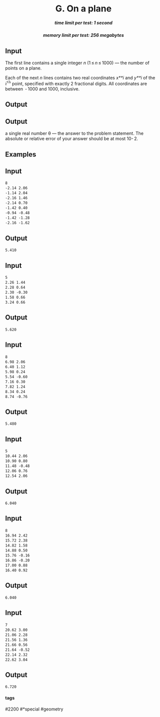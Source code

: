 <h1 style='text-align: center;'> G. On a plane</h1>

<h5 style='text-align: center;'>time limit per test: 1 second</h5>
<h5 style='text-align: center;'>memory limit per test: 256 megabytes</h5>

## Input

The first line contains a single integer *n* (1 ≤ *n* ≤ 1000) — the number of points on a plane.

Each of the next *n* lines contains two real coordinates *x**i* and *y**i* of the ![](images/1cec35c264f0a3aa9a2ce516deca3726f56c1544.png) point, specified with exactly 2 fractional digits. All coordinates are between  - 1000 and 1000, inclusive.

## Output

## Output

 a single real number θ — the answer to the problem statement. The absolute or relative error of your answer should be at most 10- 2.

## Examples

## Input


```
8  
-2.14 2.06  
-1.14 2.04  
-2.16 1.46  
-2.14 0.70  
-1.42 0.40  
-0.94 -0.48  
-1.42 -1.28  
-2.16 -1.62  

```
## Output


```
5.410  

```
## Input


```
5  
2.26 1.44  
2.28 0.64  
2.30 -0.30  
1.58 0.66  
3.24 0.66  

```
## Output


```
5.620  

```
## Input


```
8  
6.98 2.06  
6.40 1.12  
5.98 0.24  
5.54 -0.60  
7.16 0.30  
7.82 1.24  
8.34 0.24  
8.74 -0.76  

```
## Output


```
5.480  

```
## Input


```
5  
10.44 2.06  
10.90 0.80  
11.48 -0.48  
12.06 0.76  
12.54 2.06  

```
## Output


```
6.040  

```
## Input


```
8  
16.94 2.42  
15.72 2.38  
14.82 1.58  
14.88 0.50  
15.76 -0.16  
16.86 -0.20  
17.00 0.88  
16.40 0.92  

```
## Output


```
6.040  

```
## Input


```
7  
20.62 3.00  
21.06 2.28  
21.56 1.36  
21.66 0.56  
21.64 -0.52  
22.14 2.32  
22.62 3.04  

```
## Output


```
6.720  

```
 

#### tags 

#2200 #*special #geometry 